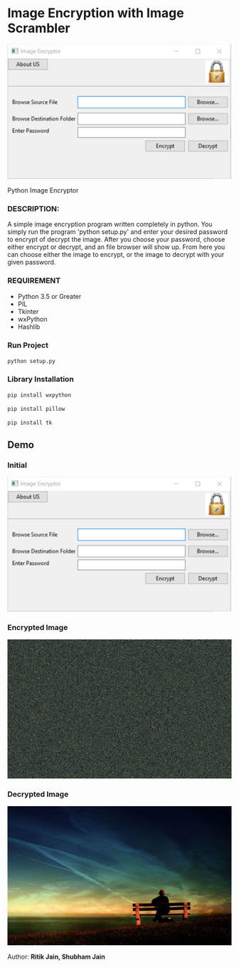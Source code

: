 # Image Encryption with Image Scrambler

![alt tag](https://github.com/ritikjain51/Image-Encryption-with-Image-Scrambler/blob/master/imge.png)

Python Image Encryptor

### DESCRIPTION:
A simple image encryption program written completely in python. You simply run the program 'python setup.py' and enter your desired password to encrypt of decrypt the image. After you choose your password, choose either encrypt or decrypt, and an file browser will show up. From here you can choose either the image to encrypt, or the image to decrypt with your given password.

### REQUIREMENT
- Python 3.5 or Greater
- PIL
- Tkinter
- wxPython
- Hashlib

### Run Project

``python setup.py``

### Library Installation
`pip install wxpython`

`pip install pillow`

`pip install tk`
## Demo

### Initial 
![alt tag](https://github.com/ritikjain51/Image-Encryption-with-Image-Scrambler/blob/master/imge.png)

### Encrypted Image

![alt tag](https://github.com/ritikjain51/Image-Encryption-with-Image-Scrambler/blob/master/1.encrypted0.png)

### Decrypted Image
![alt tag](https://github.com/ritikjain51/Image-Encryption-with-Image-Scrambler/blob/master/1.decrypted0.png)


Author: **Ritik Jain, Shubham Jain**
    
